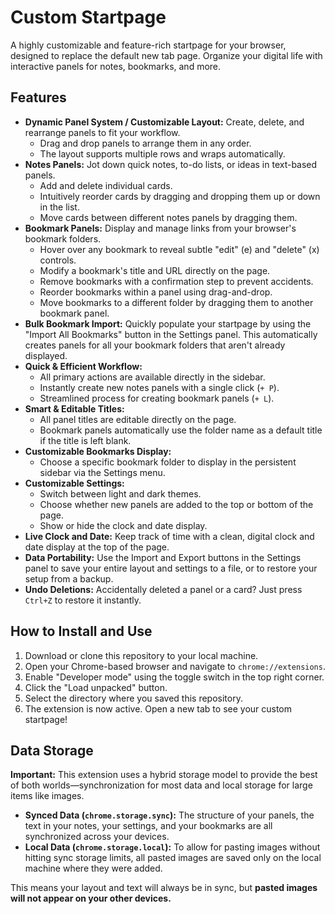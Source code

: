 # Custom Startpage

A highly customizable and feature-rich startpage for your browser, designed to replace the default new tab page. Organize your digital life with interactive panels for notes, bookmarks, and more.

## Features

-   **Dynamic Panel System / Customizable Layout:** Create, delete, and rearrange panels to fit your workflow.
    -   Drag and drop panels to arrange them in any order.
    -   The layout supports multiple rows and wraps automatically.
-   **Notes Panels:** Jot down quick notes, to-do lists, or ideas in text-based panels.
    -   Add and delete individual cards.
    -   Intuitively reorder cards by dragging and dropping them up or down in the list.
    -   Move cards between different notes panels by dragging them.
-   **Bookmark Panels:** Display and manage links from your browser's bookmark folders.
    -   Hover over any bookmark to reveal subtle "edit" (e) and "delete" (x) controls.
    -   Modify a bookmark's title and URL directly on the page.
    -   Remove bookmarks with a confirmation step to prevent accidents.
    -   Reorder bookmarks within a panel using drag-and-drop.
    -   Move bookmarks to a different folder by dragging them to another bookmark panel.
-   **Bulk Bookmark Import:** Quickly populate your startpage by using the "Import All Bookmarks" button in the Settings panel. This automatically creates panels for all your bookmark folders that aren't already displayed.
-   **Quick & Efficient Workflow:**
    -   All primary actions are available directly in the sidebar.
    -   Instantly create new notes panels with a single click (`+ P`).
    -   Streamlined process for creating bookmark panels (`+ L`).
-   **Smart & Editable Titles:**
    -   All panel titles are editable directly on the page.
    -   Bookmark panels automatically use the folder name as a default title if the title is left blank.
-   **Customizable Bookmarks Display:**
    -   Choose a specific bookmark folder to display in the persistent sidebar via the Settings menu.
-   **Customizable Settings:**
    -   Switch between light and dark themes.
    -   Choose whether new panels are added to the top or bottom of the page.
    -   Show or hide the clock and date display.
-   **Live Clock and Date:** Keep track of time with a clean, digital clock and date display at the top of the page.
-   **Data Portability:** Use the Import and Export buttons in the Settings panel to save your entire layout and settings to a file, or to restore your setup from a backup.
-   **Undo Deletions:** Accidentally deleted a panel or a card? Just press `Ctrl+Z` to restore it instantly.

## How to Install and Use

1.  Download or clone this repository to your local machine.
2.  Open your Chrome-based browser and navigate to `chrome://extensions`.
3.  Enable "Developer mode" using the toggle switch in the top right corner.
4.  Click the "Load unpacked" button.
5.  Select the directory where you saved this repository.
6.  The extension is now active. Open a new tab to see your custom startpage!

## Data Storage

**Important:** This extension uses a hybrid storage model to provide the best of both worlds—synchronization for most data and local storage for large items like images.

-   **Synced Data (`chrome.storage.sync`):** The structure of your panels, the text in your notes, your settings, and your bookmarks are all synchronized across your devices.
-   **Local Data (`chrome.storage.local`):** To allow for pasting images without hitting sync storage limits, all pasted images are saved only on the local machine where they were added.

This means your layout and text will always be in sync, but **pasted images will not appear on your other devices.**
